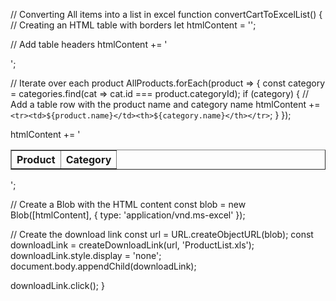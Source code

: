 // Converting All items into a list in excel
function convertCartToExcelList() {
  // Creating an HTML table with borders
  let htmlContent = '<table border="1">';

  // Add table headers
  htmlContent += '<tr><th>Product</th><th>Category</th></tr>';

  // Iterate over each product
  AllProducts.forEach(product => {
    const category = categories.find(cat => cat.id === product.categoryId);
    if (category) {
      // Add a table row with the product name and category name
      htmlContent += `<tr><td>${product.name}</td><th>${category.name}</th></tr>`;
    }
  });

  htmlContent += '</table>';

  // Create a Blob with the HTML content
  const blob = new Blob([htmlContent], { type: 'application/vnd.ms-excel' });

  // Create the download link
  const url = URL.createObjectURL(blob);
  const downloadLink = createDownloadLink(url, 'ProductList.xls');
  downloadLink.style.display = 'none';
  document.body.appendChild(downloadLink);

  downloadLink.click();
}